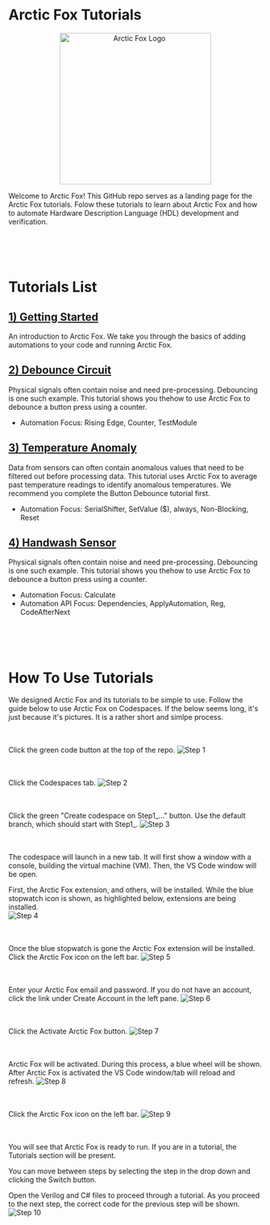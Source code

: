# Arctic Fox Tutorials

<p align="center">
    <img src="https://icii.io/wp-content/uploads/2022/09/New-Arctic-Fox-Logo.Blue_.For-Animation.WithBehindForGaps-1.svg" alt="Arctic Fox Logo" style="width:300px;"/>
</p>

Welcome to Arctic Fox! This GitHub repo serves as a landing page for the Arctic Fox tutorials. Folow these tutorials to learn about Arctic Fox and how to automate Hardware Description Language (HDL) development and verification. 

<br>
<br>
<br>

# Tutorials List
## [1) Getting Started](https://github.com/icii-arcticfox/GettingStartedTutorial1)
An introduction to Arctic Fox. We take you through the basics of adding automations to your code and running Arctic Fox. 

## [2) Debounce Circuit](https://github.com/icii-arcticfox/ArcticFox_Debounce_Tutorial)
Physical signals often contain noise and need pre-processing. Debouncing is one such example. This tutorial shows you thehow to use Arctic Fox to debounce a button press using a counter. 
- Automation Focus: Rising Edge, Counter, TestModule

## [3) Temperature Anomaly](https://github.com/icii-arcticfox/ArcticFox_TemperatureAnomaly_Tutorial)
Data from sensors can often contain anomalous values that need to be filtered out before processing data. This tutorial uses Arctic Fox to average past temperature readings to identify anomalous temperatures. We recommend you complete the Button Debounce tutorial first.  
- Automation Focus: SerialShifter, SetValue ($), always, Non-Blocking, Reset

## [4) Handwash Sensor](https://github.com/icii-arcticfox/ArcticFox_Handwash_Tutorial)
Physical signals often contain noise and need pre-processing. Debouncing is one such example. This tutorial shows you thehow to use Arctic Fox to debounce a button press using a counter. 
- Automation Focus: Calculate
- Automation API Focus: Dependencies, ApplyAutomation, Reg, CodeAfterNext

<br>
<br>
<br>

# How To Use Tutorials
We designed Arctic Fox and its tutorials to be simple to use. Follow the guide below to use Arctic Fox on Codespaces. If the below seems long, it's just because it's pictures. It is a rather short and simlpe process. 

<br/><br/>
Click the green code button at the top of the repo. 
![Step 1](https://icii.io/wp-content/uploads/2023/03/Screen-1.png)


<br/><br/>
Click the Codespaces tab.
![Step 2](https://icii.io/wp-content/uploads/2023/03/Screen-2.png)


<br/><br/>
Click the green "Create codespace on Step1_..." button. Use the default branch, which should start with Step1_.
![Step 3](https://icii.io/wp-content/uploads/2023/03/Screen-3.png)


<br/><br/>
The codespace will launch in a new tab. It will first show a window with a console, building the virtual machine (VM). Then, the VS Code window will be open. 

First, the Arctic Fox extension, and others, will be installed. While the blue stopwatch icon is shown, as highlighted below, extensions are being installed.  
![Step 4](https://icii.io/wp-content/uploads/2023/03/Screen-4.png)


<br/><br/>
Once the blue stopwatch is gone the Arctic Fox extension will be installed. Click the Arctic Fox icon on the left bar. 
![Step 5](https://icii.io/wp-content/uploads/2023/03/Screen-5.png)


<br/><br/>
Enter your Arctic Fox email and password. If you do not have an account, click the link under Create Account in the left pane.
![Step 6](https://icii.io/wp-content/uploads/2023/03/Screen-6.png)


<br/><br/>
Click the Activate Arctic Fox button. 
![Step 7](https://icii.io/wp-content/uploads/2023/03/Screen-7.png)


<br/><br/>
Arctic Fox will be activated. During this process, a blue wheel will be shown. After Arctic Fox is activated the VS Code window/tab will reload and refresh. 
![Step 8](https://icii.io/wp-content/uploads/2023/03/Screen-8.png)


<br/><br/>
Click the Arctic Fox icon on the left bar.
![Step 9](https://icii.io/wp-content/uploads/2023/03/Screen-9.png)


<br/><br/>
You will see that Arctic Fox is ready to run. If you are in a tutorial, the Tutorials section will be present. 

You can move between steps by selecting the step in the drop down and clicking the Switch button.

Open the Verilog and C# files to proceed through a tutorial. As you proceed to the next step, the correct code for the previous step will be shown. 
![Step 10](https://icii.io/wp-content/uploads/2023/03/Screen-10.png)